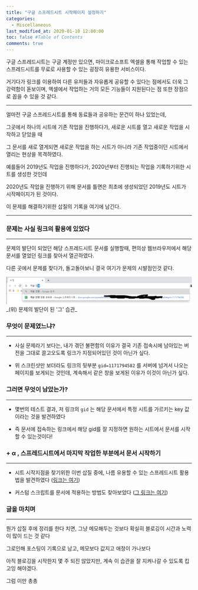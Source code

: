 ```yaml
---
title: "구글 스프레드시트 시작페이지 설정하기"
categories: 
  - Miscellaneous
last_modified_at: 2020-01-10 12:00:00
toc: false #Table of Contents
comments: true
---
```


구글 스프레드시트는 구글 계정만 있으면, 마이크로소프트 엑셀을 통해 작업할 수 있는 스프레드시트를 무료로 사용할 수 있는 굉장히 유용한 서비스이다.

거기다가 링크를 이용하여 다른 유저들과 자유롭게 공유할 수 있다는 점에서도 더욱 그 강력함이 돋보이며, 엑셀에서 작업하는 거의 모든 기능들이 지원된다는 점 또한 장점으로 꼽을 수 있을 것 같다.

-----


얼마전 구글 스프레드시트를 통해 동료들과 공유하는 문건이 하나 있었는데, 

그곳에서 하나의 시트에 기존 작업을 진행하다가, 새로운 시트를 열고 새로운 작업을 시작하고 닫았을 때

그 문서를 새로 열게되면 새로운 작업을 하는 시트가 아니라 기존 작업중이던 시트에서 열리는 현상을 목격하였다.


예를들어 2019년도 작업을 진행하다가, 2020년부터 진행되는 작업을 기록하기위한 시트를 생성한 것인데

2020년도 작업을 진행하기 위해 문서를 틀면은 최초에 생성되었던 2019년도 시트가 시작페이지가 된 것이다.

이 문제를 해결하기위한 삽질의 기록을 여기에 남긴다.

------



### 문제는 사실 링크의 활용에 있었다
------

문제의 발단이 되었던 해당 스프레드시트 문서를 실행할때, 편의상 웹브라우저에서 해당 문서를 열었던 링크를 찾아서 열곤하였다.

다른 곳에서 문제를 찾다가, 돌고돌아보니 결국 여기가 문제의 시발점인것 같다.

<center><img src="/assets/images/20200110_그림캡처.png"></center>
_(위) 문제의 발단이 된 '그' 습관_
  
  

### 무엇이 문제였느냐?
------

- 사실 문제라기 보다는, 내가 겪던 불편함의 이유가 결국 기존 접속시에 남아있는 버전을 그대로 끌고오도록 링크가 지정되어있던 것이 아닌가 싶다. 

- 위 스크린샷만 보더라도 링크의 뒷부분 `gid=1171794582` 를 서버에 넘겨서 나오는 페이지를 보게되는 것인데, 계속해서 같은 창을 보게된 이유가 이것이 아닌가 싶다.



### 그러면 무엇이 남았는가?
------

- 몇번의 테스트 결과, 저 링크의 `gid` 는 해당 문서에서 특정 시트를 가르키는 key 값이라는 것을 발견하였다

- 즉 문서에 접속하는 링크에서 해당 gid를 잘 지정하면 원하는 시트에서 문서를 시작할 수 있는것이다!



### + α , 스프레드시트에서 마지막 작업한 부분에서 문서 시작하기
------

- 시트 시작지점을 찾기위한 이번 삽질 중에, 나름 유용할 수 있는 스프레드시트 활용법을 발견하였다 ([링크는 여기](https://pgr21.com/qna/46363))

- 커스텀 스크립트를 문서에 적용하는 방법도 찾아보았다 ([그 링크는 여기](http://www.itworld.co.kr/print/104538))



### 글을 마치며
------

뭔가 삽질 후에 정리를 한다 치면, 그냥 메모해두는 것보다 확실히 블로깅이 시간과 노력이 많이 드는 것 같다

그로인해 포스팅이 기록으로 남고, 메모보다 값지고 애정이 가나보다

아직 블로깅을 시작한지 몇 주 되진 않았지만, 계속 이 습관을 잘 지켜나갈 수 있도록 킵고잉 해야겠다.

그럼 이만 총총
